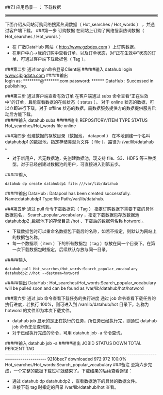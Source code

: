 ##7.1 应用场景一 ： 下载数据
<hr style=" border:4px solid #A9A9A9;" />
下面介绍从网站订购网络搜索热词数据（ Hot_searches / Hot_words ） ，并通过客户端下载。
###第一步 订购数据
在网站上订购了网络搜索热词数据（ Hot_searches / Hot_words ）  

* 在 广数DataHub 网站（ http://www.gzbdex.com ）上订购数据。
* 在用户中心->我的订购中查看订单、以及订单状态，对“正在生效中”状态的订单，可通过客户端下载数据包（ Tag ）。   


###第二步 通过longin命令登录Client端
#####输入
	datahub login www.cjbigdata.com
#####输出	  
	login as: ********@*******.com
	password: ******
	DataHub : Successed in publishing.
  
###第三步 通过客户端查看有效订单
在客户端通过 subs 命令查看“正在生效中”的订单，且能查看数据的在线状态（ status ）。  对于 online 状态的数据，可以立即进行下载，对于 offline 状态的数据，需数据服务提供方的数据提供服务启动后方能下载。  
#####输入
	datahub subs
#####输出
  	 REPOSITORY/ITEM         TYPE        STATUS     
  	 Hot_searches/Hot_words  file        online   

###第四步 创建数据的存放目录（数据池， datapool ）
在本地创建一个名叫 datahubdp1 的数据池，指定存储类型为文件（ file ），路径为 /var/lib/datahub 。 

* 对于新用户，若无数据池，先创建数据池，现支持 file、S3、HDFS 等三种类型。对于已经创建过数据池的用户，可直接进入到第五步。  


#####输入  

	datahub dp create datahubdp1 file:///var/lib/datahub
#####输出
	DataHub : Datapool has been created successfully. 	Name:datahubdp1 Type:file Path:/var/lib/datahub.  
	  
###第五步 通过 pull 命令下载数据包（ Tag ）
指定订购数据下需要下载的具体数据包名， Search_popular_vocabulary ，指定下载数据包存放数据池 datahubdp2 ,数据池下的存储目录 /hot 、下载后的数据包名称 hotword 。 

* 下载数据包时可以重命名数据包下载后的名称，如若不指定，则默认为网站上的数据包名称。
* 每一个数据项（ item ）下的所有数据包（ tag ）存放在同一个目录下。在第一次下载数据包时指定，后续默认存放与同一目录。  


#####输入  

	datahub pull Hot_searches/Hot_words:Search_popular_vocabulary datahubdp2://hot --destnam=hotword
#####输出
	DataHub : Hot_searches/Hot_words:Search_popular_vocabulary will be pulled soon and can be found as /var/lib/datahub/hot/hotword 

###第六步  通过 job 命令查看下载任务的执行进度
通过 job 命令查看下载任务的执行进度，若执行 100%，则可进入到 /var/lib/datahub/hot 目录下，名称为 hotword 的文件即为本次下载文件。  

* datahub job 显示的是正在执行的任务，所任务已经执行完，则通过 datahub job 命令无法查询到。
* 对于已经执行完成的命令，可用 datahub job -a 命令查询。  

#####输入
	datahub job -a
#####输出
	JOBID   STATUS              	DOWN      	TOTAL     	PERCENT   	TAG       
	-----------------------------------------------------	---------------------------------------------
	9218bec7	downloaded          	972       	972       	100.0%	Hot_searches/Hot_words:Search_popular_vocabulary
###备注
至第六步完成，一个完整的数据下载过程就结束了。下载结果的后续查看途径：  

* 通过 datahub dp datahubdp2 ，查看数据池下的具体的数据文件。  
* 直接下载 tag 时指定的目录 /var/lib/datahub/hot 查看。